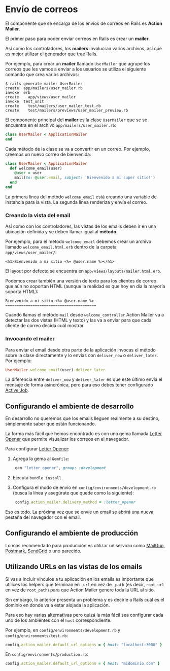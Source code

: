 # Envío de correos

El componente que se encarga de los envíos de correos en Rails es **Action Mailer**.

El primer paso para poder enviar correos en Rails es crear un **mailer**.

Así como los controladores, los **mailers** involucran varios archivos, así que es mejor utilizar el generador que trae Rails.

Por ejemplo, para crear un **mailer** llamado `UserMailer` que agrupe los correos que les vamos a enviar a los usuarios se utiliza el siguiente comando que crea varios archivos:

```text
$ rails generate mailer UserMailer
create  app/mailers/user_mailer.rb
invoke  erb
create    app/views/user_mailer
invoke  test_unit
create    test/mailers/user_mailer_test.rb
create    test/mailers/previews/user_mailer_preview.rb
```

El componente principal del **mailer** es la clase `UserMailer` que se se encuentra en el archivo `app/mailers/user_mailer.rb`:

```ruby
class UserMailer < ApplicationMailer
end
```

Cada método de la clase se va a convertir en un correo. Por ejemplo, creemos un nuevo correo de bienvenida:

```ruby
class UserMailer < ApplicationMailer
  def welcome_email(user)
    @user = user
    mail(to: @user.email, subject: 'Bienvenido a mi super sitio!')
  end
end
```

La primera línea del método `welcome_email` está creando una variable de instancia para la vista. La segunda línea renderiza y envía el correo.

### Creando la vista del email

Así como con los controladores, las vistas de los emails deben ir en una ubicación definida y se deben llamar igual al **método**.

Por ejemplo, para el método `welcome_email` debemos crear un archivo llamado `welcome_email.html.erb` dentro de la carpeta `app/views/user_mailer/`:

```text
<h1>Bienvenido a mi sitio <%= @user.name %></h1>
```

El layout por defecto se encuentra en `app/views/layouts/mailer.html.erb`.

Podemos crear también una versión de texto para los clientes de correo que aún no soportan HTML \(aunque la realidad es que hoy en día la mayoría soporta HTML\):

```text
Bienvenido a mi sitio <%= @user.name %>
========================================
```

Cuando llamas el método `mail` desde `welcome_controller` Action Mailer va a detectar las dos vistas \(HTML y texto\) y las va a enviar para que cada cliente de correo decida cuál mostrar.

### Invocando el mailer

Para enviar el email desde otra parte de la aplicación invocas el método sobre la clase directamente y lo envías con `deliver_now` o `deliver_later`. Por ejemplo:

```ruby
UserMailer.welcome_email(user).deliver_later
```

La diferencia entre `deliver_now` y `deliver_later` es que este último envía el mensaje de forma asincrónica, pero para eso debes tener configurado [Active Job](http://guides.rubyonrails.org/active_job_basics.html).

## Configurando el ambiente de desarrollo

En desarrollo no queremos que los emails lleguen realmente a su destino, simplemente saber que están funcionando.

La forma más fácil que hemos encontrado es con una gema llamada [Letter Opener](https://github.com/ryanb/letter_opener) que permite visualizar los correos en el navegador.

Para configurar [Letter Opener](https://github.com/ryanb/letter_opener):

1. Agrega la gema al `Gemfile`:

   ```ruby
    gem "letter_opener", group: :development
   ```

2. Ejecuta `bundle install`.
3. Configura el modo de envío en `config/environments/development.rb` \(busca la línea y asegúrate que quede como la siguiente\):

   ```ruby
    config.action_mailer.delivery_method = :letter_opener
   ```

Eso es todo. La próxima vez que se envíe un email se abrirá una nueva pestaña del navegador con el email.

## Configurando el ambiente de producción

Lo más recomendado para producción es utilizar un servicio como [MailGun](https://www.mailgun.com/), [Postmark](https://postmarkapp.com/), [SendGrid](http://sendgrid.com/) o uno parecido.

## Utilizando URLs en las vistas de los emails

Si vas a incluir vínculos a tu aplicación en los emails es importante que utilices los helpers que terminan en `_url` en vez de `_path` \(es decir, `root_url` en vez de `root_path`\) para que Action Mailer genere toda la URL al sitio.

Sin embargo, lo anterior presenta un problema y es decirle a Rails cuál es el dominio en donde va a estar alojada la aplicación.

Para eso hay varias alternativas pero quizá la más fácil sea configurar cada uno de los ambientes con el `host` correspondiente.

Por ejemplo, en `config/environments/development.rb` y `config/environments/test.rb`:

```ruby
config.action_mailer.default_url_options = { host: "localhost:3000" }
```

En `config/environments/production.rb`:

```ruby
config.action_mailer.default_url_options = { host: "midominio.com" }
```

